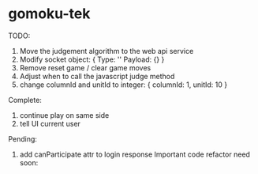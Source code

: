 # gomoku-tek
TODO:
1) Move the judgement algorithm to the web api service 
2) Modify socket object:
{
  Type: ''
  Payload: {}
}
3) Remove reset game / clear game moves 
4) Adjust when to call the javascript judge method 
5) change columnId and unitId to integer:
{
  columnId: 1,
  unitId: 10
}

Complete:
1) continue play on same side
2) tell UI current user

Pending:
1) add canParticipate attr to login response
Important code refactor need soon:
